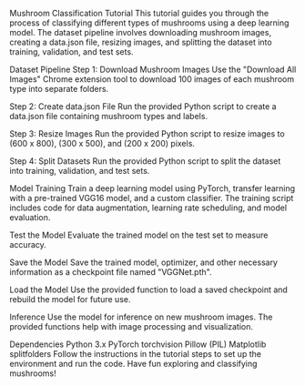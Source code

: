 
Mushroom Classification Tutorial
This tutorial guides you through the process of classifying different types of mushrooms using a deep learning model. The dataset pipeline involves downloading mushroom images, creating a data.json file, resizing images, and splitting the dataset into training, validation, and test sets.

Dataset Pipeline
Step 1: Download Mushroom Images
Use the "Download All Images" Chrome extension tool to download 100 images of each mushroom type into separate folders.

Step 2: Create data.json File
Run the provided Python script to create a data.json file containing mushroom types and labels.

Step 3: Resize Images
Run the provided Python script to resize images to (600 x 800), (300 x 500), and (200 x 200) pixels.

Step 4: Split Datasets
Run the provided Python script to split the dataset into training, validation, and test sets.

Model Training
Train a deep learning model using PyTorch, transfer learning with a pre-trained VGG16 model, and a custom classifier. The training script includes code for data augmentation, learning rate scheduling, and model evaluation.

Test the Model
Evaluate the trained model on the test set to measure accuracy.

Save the Model
Save the trained model, optimizer, and other necessary information as a checkpoint file named "VGGNet.pth".

Load the Model
Use the provided function to load a saved checkpoint and rebuild the model for future use.

Inference
Use the model for inference on new mushroom images. The provided functions help with image processing and visualization.

Dependencies
Python 3.x
PyTorch
torchvision
Pillow (PIL)
Matplotlib
splitfolders
Follow the instructions in the tutorial steps to set up the environment and run the code. Have fun exploring and classifying mushrooms!
